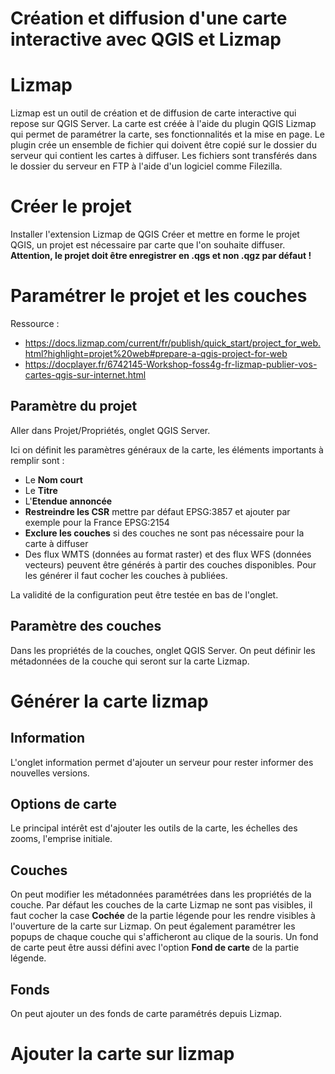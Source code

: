 # Création et diffusion d'une carte interactive avec QGIS et Lizmap

# Lizmap

Lizmap est un outil de création et de diffusion de carte interactive qui repose sur QGIS Server.
La carte est créée à l'aide du plugin QGIS Lizmap qui permet de paramétrer la carte, ses fonctionnalités et la mise en page. Le plugin crée un ensemble de fichier qui doivent être copié sur le dossier du serveur qui contient les cartes à diffuser. Les fichiers sont transférés dans le dossier du serveur en FTP à l'aide d'un logiciel comme Filezilla.

# Créer le projet

Installer l'extension Lizmap de QGIS
Créer et mettre en forme le projet QGIS, un projet est nécessaire par carte que l'on souhaite diffuser.
**Attention, le projet doit être enregistrer en .qgs et non .qgz par défaut !**

# Paramétrer le projet et les couches

Ressource  :
- https://docs.lizmap.com/current/fr/publish/quick_start/project_for_web.html?highlight=projet%20web#prepare-a-qgis-project-for-web
- https://docplayer.fr/6742145-Workshop-foss4g-fr-lizmap-publier-vos-cartes-qgis-sur-internet.html

## Paramètre du projet

Aller dans Projet/Propriétés, onglet QGIS Server.

Ici on définit les paramètres généraux de la carte, les éléments importants à remplir sont :
- Le **Nom court**
- Le **Titre**
- L'**Etendue annoncée**
- **Restreindre les CSR** mettre par défaut EPSG:3857 et ajouter par exemple pour la France EPSG:2154
- **Exclure les couches** si des couches ne sont pas nécessaire pour la carte à diffuser
- Des flux WMTS (données au format raster) et des flux WFS (données vecteurs) peuvent être générés à partir des couches disponibles. Pour les générer il faut cocher les couches à publiées.

La validité de la configuration peut être testée en bas de l'onglet.

## Paramètre des couches

Dans les propriétés de la couches, onglet QGIS Server.
On peut définir les métadonnées de la couche qui seront sur la carte Lizmap.

# Générer la carte lizmap

## Information
L'onglet information permet d'ajouter un serveur pour rester informer des nouvelles versions.

## Options de carte
Le principal intérêt est d'ajouter les outils de la carte, les échelles des zooms, l'emprise initiale.

## Couches
On peut modifier les métadonnées paramétrées dans les propriétés de la couche.
Par défaut les couches de la carte Lizmap ne sont pas visibles, il faut cocher la case **Cochée** de la partie légende pour les rendre visibles à l'ouverture de la carte sur Lizmap.
On peut également paramétrer les popups de chaque couche qui s'afficheront au clique de la souris.
Un fond de carte peut être aussi défini avec l'option **Fond de carte** de la partie légende.

## Fonds
On peut ajouter un des fonds de carte paramétrés depuis Lizmap.

# Ajouter la carte sur lizmap
